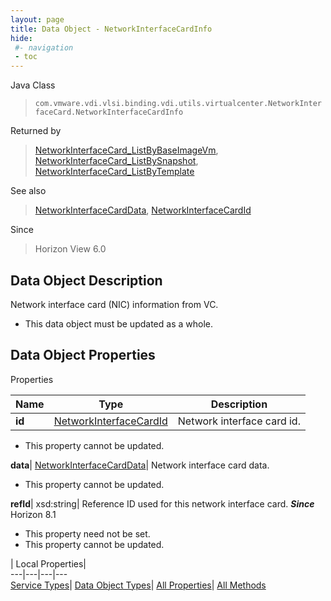 ```yaml
---
layout: page
title: Data Object - NetworkInterfaceCardInfo
hide:
 #- navigation
 - toc
---
```






Java Class  
> `com.vmware.vdi.vlsi.binding.vdi.utils.virtualcenter.NetworkInterfaceCard.NetworkInterfaceCardInfo`

Returned by  
> [NetworkInterfaceCard_ListByBaseImageVm](vdi.utils.virtualcenter.NetworkInterfaceCard.md#listByBaseImageVm), [NetworkInterfaceCard_ListBySnapshot](vdi.utils.virtualcenter.NetworkInterfaceCard.md#listBySnapshot), [NetworkInterfaceCard_ListByTemplate](vdi.utils.virtualcenter.NetworkInterfaceCard.md#listByTemplate)

See also  
> [NetworkInterfaceCardData](vdi.utils.virtualcenter.NetworkInterfaceCard.NetworkInterfaceCardData.md), [NetworkInterfaceCardId](vdi.entity.NetworkInterfaceCardId.md)

Since  
> Horizon View 6.0


## Data Object Description 

Network interface card (NIC) information from VC. 

  * This data object must be updated as a whole.



## Data Object Properties

Properties

Name |  Type |  Description   
---|---|---  
**id**| [NetworkInterfaceCardId](vdi.entity.NetworkInterfaceCardId.md)|  Network interface card id.   


 * This property cannot be updated.

  
**data**| [NetworkInterfaceCardData](vdi.utils.virtualcenter.NetworkInterfaceCard.NetworkInterfaceCardData.md)|  Network interface card data.   


 * This property cannot be updated.

  
**refId**|  xsd:string|  Reference ID used for this network interface card.  **_Since_** Horizon 8.1  


 * This property need not be set.
 * This property cannot be updated.

  
  
  
 | Local Properties|   
---|---|---|---  
[Service Types](index-mo_types.md)| [Data Object Types](index-do_types.md)| [All Properties](index-properties.md)| [All Methods](index-methods.md)  
  
  
